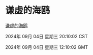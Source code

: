 # 谦虚的海鸥
[谦虚的海鸥](http://219.139.196.164:56308/qxdho/course/base/hotlink/index.php)

2024年 09月 04日 星期三 20:10:02 CST

2024年 09月 04日 星期三 12:10:02 GMT
